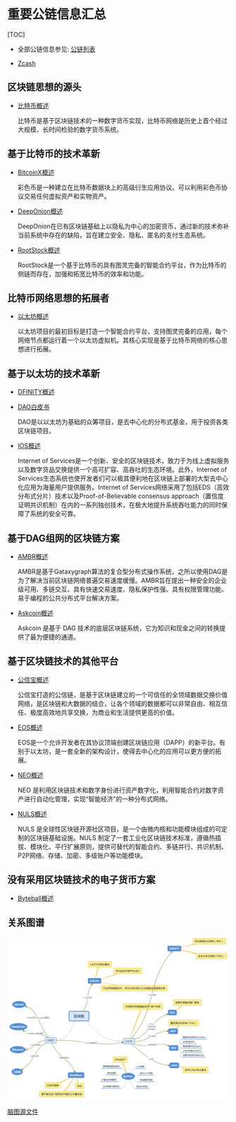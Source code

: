 # 重要公链信息汇总

[TOC]

- 全部公链信息参见: [公链列表](公链列表.md)

- [Zcash](Zcash/Zcash概要.md)

## 区块链思想的源头

- [比特币概述](BitCoin/比特币概述.md)

    比特币是基于区块链技术的一种数字货币实现，比特币网络是历史上首个经过大规模、长时间检验的数字货币系统。

## 基于比特币的技术革新

- [BitcoinX概述](BitCoin/BitcoinX概述.md)

    彩色币是一种建立在比特币数据块上的高级衍生应用协议。可以利用彩色币协议交易任何虚拟资产和实物资产。

- [DeepOnion概述](DeepOnion/DeepOnion概述.md)

    DeepOnion在已有区块链基础上以隐私为中心的加密货币，通过新的技术弥补当前系统中存在的缺陷，旨在建立安全、隐私、匿名的支付生态系统。

- [RootStock概述](RootStock/RootStock概述.md)

    RootStock是一个基于比特币的具有图灵完备的智能合约平台，作为比特币的侧链而存在，加强和拓宽比特币的效率和功能。

## 比特币网络思想的拓展者

- [以太坊概述](Ethereum/以太坊概述.md)

    以太坊项目的最初目标是打造一个智能合约平台，支持图灵完备的应用，每个网络节点都运行着一个以太坊虚拟机。其核心实现是基于比特币网络的核心思想进行拓展。

## 基于以太坊的技术革新

- [DFINITY概述](Dfinity/Dfinity概述.md)

- [DAO白皮书](Ethereum/DAO白皮书.md)

    DAO是以以太坊为基础的众筹项目，是去中心化的分布式基金，用于投资各类区块链项目。

- [IOS概述](IOST/IOST概述.md)

    Internet of Services是一个创新、安全的区块链技术，致力于为线上虚拟服务以及数字货品交换提供一个高可扩容、高吞吐的生态环境。此外，Internet of Services生态系统也使开发者们可以极其便利地在区块链上部署的大型去中心化应用为海量用户提供服务。Internet of Services网络采用了包括EDS（高效分布式分片）技术以及Proof-of-Believable consensus approach（置信度证明共识机制）在内的一系列独创技术，在极大地提升系统吞吐能力的同时保障了系统的安全可靠。

## 基于DAG组网的区块链方案

- [AMBR概述](AMBR/AMBR概述.md)

    AMBR是基于Gataxygraph算法的复合型分布式操作系统，之所以使用DAG是为了解决当前区块链网络普遍交易速度缓慢。AMBR旨在提出一种安全的企业级可用、多链交互、具有快速交易速度、隐私保护性强、具有权限管理功能、易于编程的公共分布式平台解决方案。

- [Askcoin概述](Askcoin/Askcoin概述.md)

    Askcoin 是基于 DAG 技术的底层区块链系统，它为知识和现金之间的转换提供了最为便捷的通道。

## 基于区块链技术的其他平台

- [公信宝概述](公信宝/公信宝概述.md)

    公信宝打造的公信链，是基于区块链建立的一个可信任的全领域数据交换价值网络，是区块链和大数据的结合，让各个领域的数据都可以非常自由、相互信任、极度高效地共享交换，为商业和生活提供更高的价值。

- [EOS概述](EOS/EOS概述.md)

    EOS是一个允许开发者在其协议顶端创建区块链应用（DAPP）的新平台。有别于以太坊，是一套全新的架构设计，使得去中心化的应用可以更方便的拓展。

- [NEO概述](NEO/NEO概述.md)

    NEO 是利用区块链技术和数字身份进行资产数字化，利用智能合约对数字资产进行自动化管理，实现“智能经济”的一种分布式网络。

- [NULS概述](NULS/NULS概述.md)

    NULS 是全球性区块链开源社区项目，是一个由微内核和功能模块组成的可定制的区块链基础设施。NULS 制定了一套工业化区块链技术标准，遵循热插拔、模块化、平行扩展原则，提供可替代的智能合约、多链并行、共识机制、P2P网络、存储、加密、多级账户等功能模块。

## 没有采用区块链技术的电子货币方案

- [Byteball概述](ByteBall/Byteball概述.md)

## 关系图谱

![区块链图谱](media/重要公链-区块链图谱.png)

[脑图源文件](media/区块链关系.xmind)

